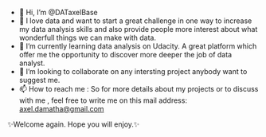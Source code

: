 - 👋 Hi, I’m @DATaxelBase
- 👀 I love data and want to start a great challenge in one way to increase my data analysis skills and also provide people more interest about what wonderfull things we can make with data.
- 🌱 I’m currently learning data analysis on Udacity. A great platform which offer me the opportunity to discover more deeper the job of data analyst. 
- 💞️ I’m looking to collaborate on any intersting project anybody want to suggest me.
- 📫 How to reach me : So for more details about my projects or to discuss with me , feel free to write me on this mail address: axel.damatha@gmail.com

✨Welcome again. Hope you will enjoy.✨
<!---
DATaxelBase/DATaxelBase next challenge, one dataset per week (^-^). Let's going on
--->
